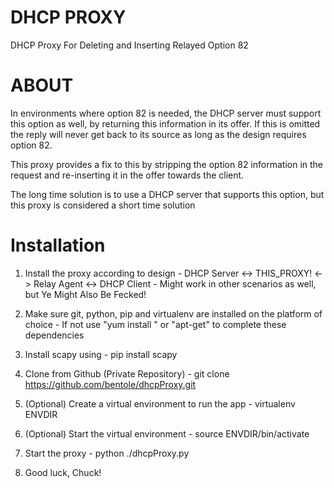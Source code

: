 # DHCP PROXY
DHCP Proxy For Deleting and Inserting Relayed Option 82

# ABOUT

In environments where option 82 is needed, the DHCP server must support this option as well, by 
returning this information in its offer. If this is omitted the reply will never get back
to its source as long as the design requires option 82.

This proxy provides a fix to this by stripping the option 82 information in the request and
re-inserting it in the offer towards the client.

The long time solution is to use a DHCP server that supports this option, but this proxy is considered
a short time solution

# Installation

1. Install the proxy  according to design
		- DHCP Server <-> THIS_PROXY! <-> Relay Agent <-> DHCP Client
		- Might work in other scenarios as well, but Ye Might Also Be Fecked!

2. Make sure git, python, pip and virtualenv are installed on the platform of choice
		- If not use "yum install " or "apt-get" to complete these dependencies

3. Install scapy using
		- pip install scapy

4. Clone from Github (Private Repository)
		- git clone https://github.com/bentole/dhcpProxy.git

5. (Optional) Create a virtual environment to run the app
		- virtualenv ENVDIR 

6. (Optional) Start the virtual environment
		- source ENVDIR/bin/activate

7. Start the proxy
		- python ./dhcpProxy.py

8. Good luck, Chuck!

